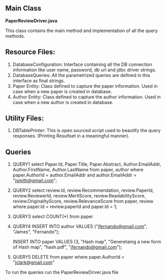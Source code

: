## Main Class 
<b>PaperReviewDriver.java</b>

This class contains the main method and implementation of all the query methods.

## Resource Files:

1. DatabaseConfiguration: Interface containing all the DB connection information like user name, password, db url and jdbc driver strings.
2. DatabaseQueries: All the parametrized queries are defined in this interface as final strings.
3. Paper Entity: Class defined to capture the paper information. Used in case when a new paper is created in database.
4. Author Entity: Class defined to capture the author information. Used in case when a new author is created in database.

## Utility Files:
1. DBTablePrinter: This is open sourced script used to beautify the query responses. (Printing Resultset in a meaningful manner).

## Queries
1. QUERY1
   select Paper.Id, Paper.Title, Paper.Abstract, Author.EmailAddr, Author.FirstName, Author.LastName
	 from paper, author
	 where paper.AuthorId = author.EmailAddr and author.EmailAddr = "jsmith@gmail.com";

2. QUERY2
   select review.Id, review.Recommendation, review.PaperId, review.ReviewerId, review.MeritScore, review.ReadabilityScore, review.OriginalityScore, review.RelevanceScore
   from paper, review
   where paper.Id = review.paperId and paper.Id = 1;
   
3. QUERY3
   select COUNT(*) from paper
   
4. QUERY4
   INSERT INTO author
   VALUES ("jfernando@gmail.com", "James", "Fernando");
   
   INSERT INTO paper
   VALUES (3, "Hash map", "Generetaing a new form of Hash map", "hash.pdf", "jfernando@gmail.com");
   
5. QUERY5
   DELETE from paper where paper.AuthorId = "jclark@gmail.com"
   
 To run the queries run the PaperReviewDriver.java file
   
